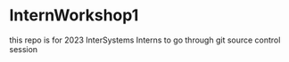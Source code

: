 # InternWorkshop1
this repo is for 2023 InterSystems Interns to go through git source control session
